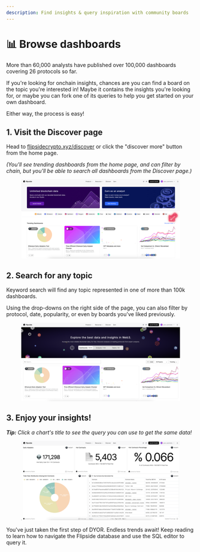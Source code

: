 ```yaml
---
description: Find insights & query inspiration with community boards
---
```


# 📊 Browse dashboards

More than 60,000 analysts have published over 100,000 dashboards covering 26 protocols so far.

If you're looking for onchain insights, chances are you can find a board on the topic you're interested in! Maybe it contains the insights you're looking for, or maybe you can fork one of its queries to help you get started on your own dashboard.&#x20;

Either way, the process is easy!&#x20;

## 1. Visit the Discover page

Head to [flipsidecrypto.xyz/discover](https://flipsidecrypto.xyz/discover) or click the "discover more" button from the home page.&#x20;

_(You'll see trending dashboards from the home page, and can filter by chain, but you'll be able to search all dashboards from the Discover page.)_

<figure><img src="../../.gitbook/assets/Untitled design-11.png" alt=""><figcaption></figcaption></figure>

## 2. Search for any topic

Keyword search will find any topic represented in one of more than 100k dashboards.&#x20;

Using the drop-downs on the right side of the page, you can also filter by protocol, date, popularity, or even by boards you've liked previously.

<figure><img src="../../.gitbook/assets/Screenshot 2023-12-05 at 4.53.34 PM.png" alt=""><figcaption></figcaption></figure>

## 3. Enjoy your insights!

_**Tip:** Click a chart's title to see the query you can use to get the same data!_

<figure><img src="../../.gitbook/assets/Screenshot 2023-12-05 at 4.55.53 PM.png" alt=""><figcaption></figcaption></figure>

You've just taken the first step of DYOR. Endless trends await! Keep reading to learn how to navigate the Flipside database and use the SQL editor to query it.
